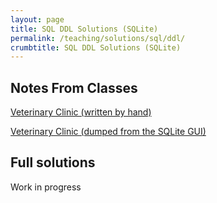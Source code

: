 ```yaml
---
layout: page
title: SQL DDL Solutions (SQLite)
permalink: /teaching/solutions/sql/ddl/
crumbtitle: SQL DDL Solutions (SQLite)
---
```


## Notes From Classes

[Veterinary Clinic (written by hand)](veterinary_clinic.sql)

[Veterinary Clinic (dumped from the SQLite GUI)](veterinary_clinic.gui,sql)

## Full solutions

Work in progress